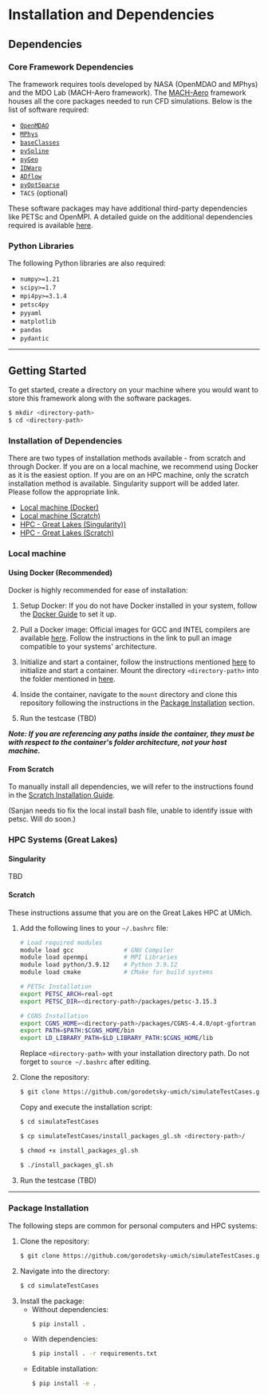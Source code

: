 # Installation and Dependencies

## Dependencies

### Core Framework Dependencies
The framework requires tools developed by NASA (OpenMDAO and MPhys) and the MDO Lab (MACH-Aero framework). The [MACH-Aero](https://mdolab-mach-aero.readthedocs-hosted.com/en/latest/index.html) framework houses all the core packages needed to run CFD simulations. Below is the list of software required:

- [`OpenMDAO`](https://github.com/OpenMDAO/OpenMDAO)
- [`MPhys`](https://github.com/OpenMDAO/mphys)
- [`baseClasses`](https://github.com/mdolab/baseclasses)
- [`pySpline`](https://github.com/mdolab/pyspline)
- [`pyGeo`](https://github.com/mdolab/pygeo)
- [`IDWarp`](https://github.com/mdolab/idwarp)
- [`ADflow`](https://github.com/mdolab/adflow)
- [`pyOptSparse`](https://github.com/mdolab/pyoptsparse)
- `TACS` (optional)

These software packages may have additional third-party dependencies like PETSc and OpenMPI. A detailed guide on the additional dependencies required is available [here](https://mdolab-mach-aero.readthedocs-hosted.com/en/latest/installInstructions/installFromScratch.html).

### Python Libraries
The following Python libraries are also required:

- `numpy>=1.21`
- `scipy>=1.7`
- `mpi4py>=3.1.4`
- `petsc4py`
- `pyyaml`
- `matplotlib`
- `pandas`
- `pydantic`


---
## Getting Started
To get started, create a directory on your machine where you would want to store this framework along with the software packages.

```bash
$ mkdir <directory-path> 
$ cd <directory-path>
```

### Installation of Dependencies

There are two types of installation methods available - from scratch and through Docker. If you are on a local machine, we recommend using Docker as it is the easiest option. If you are on an HPC machine, only the scratch installation method is available. Singularity support will be added later. Please follow the appropriate link.

- [Local machine (Docker)](#using-docker-recommended)
- [Local machine (Scratch)](#from-scratch)
- [HPC - Great Lakes (Singularity))](#singularity)
- [HPC - Great Lakes (Scratch)](#scratch)

### Local machine

#### Using Docker (Recommended)
Docker is highly recommended for ease of installation:

1. Setup Docker: If you do not have Docker installed in your system, follow the [Docker Guide](https://docs.docker.com/) to set it up.

2. Pull a Docker image: Official images for GCC and INTEL compilers are available [here](https://mdolab-mach-aero.readthedocs-hosted.com/en/latest/installInstructions/dockerInstructions.html). Follow the instructions in the link to pull an image compatible to your systems' architecture.

3. Initialize and start a container, follow the instructions mentioned [here](https://mdolab-mach-aero.readthedocs-hosted.com/en/latest/installInstructions/dockerInstructions.html#initialize-docker-container) to initialize and start a container. Mount the directory `<directory-path>` into the folder mentioned in [here](https://mdolab-mach-aero.readthedocs-hosted.com/en/latest/installInstructions/dockerInstructions.html#initialize-docker-container).

4. Inside the container, navigate to the `mount` directory and clone this repository following the instructions in the [Package Installation](#package-installation) section.

5. Run the testcase (TBD)

**_Note: If you are referencing any paths inside the container, they must be with respect to the container's folder architecture, not your host machine._**

#### From Scratch

To manually install all dependencies, we will refer to the instructions found in the [Scratch Installation Guide](https://mdolab-mach-aero.readthedocs-hosted.com/en/latest/installInstructions/installFromScratch.html).

(Sanjan needs tio fix the local install bash file, unable to identify issue with petsc. Will do soon.)

### HPC Systems (Great Lakes)

#### Singularity 
TBD

#### Scratch

These instructions assume that you are on the Great Lakes HPC at UMich.

1. Add the following lines to your `~/.bashrc` file:
    ```bash
    # Load required modules
    module load gcc              # GNU Compiler
    module load openmpi          # MPI Libraries
    module load python/3.9.12    # Python 3.9.12
    module load cmake            # CMake for build systems

    # PETSc Installation
    export PETSC_ARCH=real-opt
    export PETSC_DIR=<directory-path>/packages/petsc-3.15.3

    # CGNS Installation
    export CGNS_HOME=<directory-path>/packages/CGNS-4.4.0/opt-gfortran
    export PATH=$PATH:$CGNS_HOME/bin
    export LD_LIBRARY_PATH=$LD_LIBRARY_PATH:$CGNS_HOME/lib
    ```
    Replace `<directory-path>` with your installation directory path. Do not forget to `source ~/.bashrc` after editing.

2. Clone the repository:
    ```bash
    $ git clone https://github.com/gorodetsky-umich/simulateTestCases.git
    ```

    Copy and execute the installation script:
    ```bash
    $ cd simulateTestCases

    $ cp simulateTestCases/install_packages_gl.sh <directory-path>/
    
    $ chmod +x install_packages_gl.sh

    $ ./install_packages_gl.sh
    ```

3. Run the testcase (TBD)

---

### Package Installation

The following steps are common for personal computers and HPC systems:

1. Clone the repository:
    ```bash
    $ git clone https://github.com/gorodetsky-umich/simulateTestCases.git
    ```
2. Navigate into the directory:
    ```bash
    $ cd simulateTestCases
    ```
3. Install the package:
    - Without dependencies:
        ```bash 
        $ pip install .
        ```
    - With dependencies:
        ```bash
        $ pip install . -r requirements.txt
        ```
    - Editable installation:
        ```bash
        $ pip install -e .
        ```

